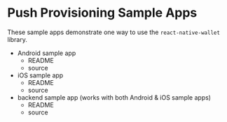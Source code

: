 # Push Provisioning Sample Apps

These sample apps demonstrate one way to use the `react-native-wallet` library.

- Android sample app
   - README
   - source
- iOS sample app
   - README
   - source
- backend sample app (works with both Android & iOS sample apps)
   - README
   - source